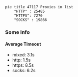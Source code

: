
```mermaid
pie title 47117 Proxies in list
    "HTTP" : 25485
    "HTTPS": 7270
    "SOCKS" : 19866
```

### Some Info
#### Average Timeout

- mixed: 3.1s
- http: 1.5s
- https: 8.5s
- socks: 6.2s